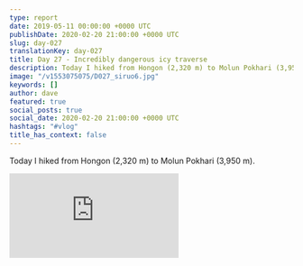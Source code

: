 ```yaml
---
type: report
date: 2019-05-11 00:00:00 +0000 UTC
publishDate: 2020-02-20 21:00:00 +0000 UTC
slug: day-027
translationKey: day-027
title: Day 27 - Incredibly dangerous icy traverse
description: Today I hiked from Hongon (2,320 m) to Molun Pokhari (3,950 m).
image: "/v1553075075/D027_siruo6.jpg"
keywords: []
author: dave
featured: true
social_posts: true
social_date: 2020-02-20 21:00:00 +0000 UTC
hashtags: "#vlog"
title_has_context: false
---
```


Today I hiked from Hongon (2,320 m) to Molun Pokhari (3,950 m).

<iframe src="https://www.youtube.com/embed/cqfGYhrwwCc" frameborder="0" allow="accelerometer; autoplay; encrypted-media; gyroscope; picture-in-picture" allowfullscreen></iframe>

